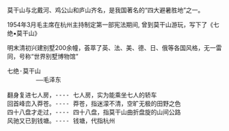 莫干山与北戴河、鸡公山和庐山齐名，是我国著名的“四大避暑胜地”之一。

1954年3月毛主席在杭州主持制定第一部宪法期间, 曾到莫干山游玩，写下了《七绝▪莫干山》

明末清初兴建别墅200余幢，荟萃了英、法、美、德、日、俄等各国风格，无一雷同，号称“世界别墅博物馆”

<pre>
七绝·莫干山
        ——毛泽东

翻身复进七人房，---- 七人房，实为能乘坐七人的轿车
回首峰峦入莽苍。---- 莽苍，指迷濛不清，空旷无极的田野之色
四十八盘才走过，---- 四十八盘，指莫干山曲折盘旋的山间公路
风驰又已到钱塘。---- 钱塘，代指杭州
</pre>
